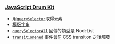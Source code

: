 ### [JavaScript Drum Kit](https://ykichi.github.io/JavaScript30---YKichi/01%20-%20JavaScript%20Drum%20Kit/)
+ 用[`querySelector`](https://developer.mozilla.org/zh-TW/docs/Web/API/Document/querySelector)取得元素
+ [模版字串](https://developer.mozilla.org/zh-TW/docs/Web/JavaScript/Reference/Template_literals)
+ [`querySelectorAll`](https://developer.mozilla.org/en-US/docs/Web/API/Document/querySelectorAll) 回傳的類型是 NodeList
+ [`transitionened`](https://developer.mozilla.org/zh-CN/docs/Web/Events/transitionend) 事件會在 CSS transition 之後觸發